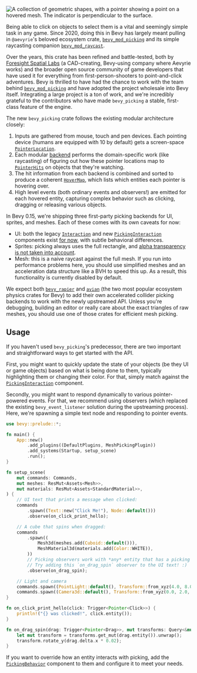 <!-- Add mesh picking backend and `MeshRayCast` system parameter -->
<!-- https://github.com/bevyengine/bevy/pull/15800 -->

![A collection of geometric shapes, with a pointer showing a point on a hovered mesh. The indicator is perpendicular to the surface.](mesh_picking.png)

Being able to click on objects to select them is a vital and seemingly simple task in any game.
Since 2020, doing this in Bevy has largely meant pulling in `@aevyrie`'s beloved ecosystem crate, [`bevy_mod_picking`] and its simple raycasting companion [`bevy_mod_raycast`].

Over the years, this crate has been refined and battle-tested, both by [Foresight Spatial Labs] (a CAD-creating, Bevy-using company where Aevyrie works) and
the broader open source community of game developers that have used it for everything from first-person-shooters to point-and-click adventures.
Bevy is thrilled to have had the chance to work with the team behind [`bevy_mod_picking`] and have adopted the project wholesale into Bevy itself.
Integrating a large project is a ton of work, and we're incredibly grateful to the contributors who have made `bevy_picking` a stable, first-class feature of the engine.

The new `bevy_picking` crate follows the existing modular architecture closely:

1. Inputs are gathered from mouse, touch and pen devices. Each pointing device (humans are equipped with 10 by default) gets a screen-space [`PointerLocation`].
2. Each modular [backend] performs the domain-specific work (like raycasting) of figuring out how these pointer locations map to [`PointerHits`] on objects that they're watching.
3. The hit information from each backend is combined and sorted to produce a coherent [`HoverMap`], which lists which entities each pointer is hovering over.
4. High level events (both ordinary events and observers!) are emitted for each hovered entity, capturing complex behavior such as clicking, dragging or releasing various objects.

In Bevy 0.15, we're shipping three first-party picking backends for UI, sprites, and meshes. Each of these comes with its own caveats for now:

- UI: both the legacy [`Interaction`] and new [`PickingInteraction`] components exist [for now](https://github.com/bevyengine/bevy/issues/15550), with subtle behavioral differences.
- Sprites: picking always uses the full rectangle, and [alpha transparency is not taken into account](https://github.com/bevyengine/bevy/issues/14929).
- Mesh: this is a naive raycast against the full mesh. If you run into performance problems here, you should use simplified meshes and an acceleration data structure like a BVH to speed this up. As a result, this functionality is currently disabled by default.

We expect both [`bevy_rapier`] and [`avian`] (the two most popular ecosystem physics crates for Bevy) to add their own accelerated collider picking backends to work with the newly upstreamed API. Unless you're debugging, building an editor or really care about the exact triangles of raw meshes, you should use one of those crates for efficient mesh picking.

## Usage

If you haven't used `bevy_picking`'s predecessor, there are two important and straightforward ways to get started with the API.

First, you might want to quickly update the state of your objects (be they UI or game objects) based on what is being done to them, typically highlighting them or changing their color. For that, simply match against the [`PickingInteraction`] component.

Secondly, you might want to respond dynamically to various pointer-powered events. For that, we recommend using observers (which replaced the existing `bevy_event_listener` solution during the upstreaming process).
Here, we're spawning a simple text node and responding to pointer events.

```rust
use bevy::prelude::*;

fn main() {
    App::new()
        .add_plugins((DefaultPlugins, MeshPickingPlugin))
        .add_systems(Startup, setup_scene)
        .run();
}

fn setup_scene(
    mut commands: Commands,
    mut meshes: ResMut<Assets<Mesh>>,
    mut materials: ResMut<Assets<StandardMaterial>>,
) {
    // UI text that prints a message when clicked:
    commands
        .spawn((Text::new("Click Me!"), Node::default()))
        .observe(on_click_print_hello);

    // A cube that spins when dragged:
    commands
        .spawn((
            Mesh3d(meshes.add(Cuboid::default())),
            MeshMaterial3d(materials.add(Color::WHITE)),
        ))
        // Picking observers work with *any* entity that has a picking backend running.
        // Try adding this `on_drag_spin` observer to the UI text! :)
        .observe(on_drag_spin);

    // Light and camera
    commands.spawn((PointLight::default(), Transform::from_xyz(4.0, 8.0, 4.0)));
    commands.spawn((Camera3d::default(), Transform::from_xyz(0.0, 2.0, 9.0)));
}

fn on_click_print_hello(click: Trigger<Pointer<Click>>) {
    println!("{} was clicked!", click.entity());
}

fn on_drag_spin(drag: Trigger<Pointer<Drag>>, mut transforms: Query<&mut Transform>) {
    let mut transform = transforms.get_mut(drag.entity()).unwrap();
    transform.rotate_y(drag.delta.x * 0.02);
}
```

If you want to override how an entity interacts with picking, add the [`PickingBehavior`] component to them and configure it to meet your needs.

[`bevy_mod_picking`]: https://crates.io/crates/bevy_mod_picking/
[`bevy_mod_raycast`]: https://crates.io/crates/bevy_mod_raycast/
[Foresight Spatial Labs]: https://www.fslabs.ca/
[`PointerLocation`]: https://docs.rs/bevy/0.15.0/bevy/picking/backend/prelude/struct.PointerLocation.html
[backend]: https://docs.rs/bevy/0.15.0/bevy/picking/backend/index.html
[`PointerHits`]: https://docs.rs/bevy/0.15.0/bevy/picking/backend/struct.PointerHits.html
[`HoverMap`]: https://docs.rs/bevy/0.15.0/bevy/picking/focus/struct.HoverMap.html
[`Interaction`]: https://docs.rs/bevy/0.15.0/bevy/prelude/enum.Interaction.html
[`PickingInteraction`]: https://docs.rs/bevy/0.15.0/bevy/picking/focus/enum.PickingInteraction.html
[`bevy_rapier`]: https://crates.io/crates/bevy_rapier3d
[`avian`]: https://crates.io/crates/avian3d
[`PickingBehavior`]: https://docs.rs/bevy/0.15.0/bevy/picking/struct.PickingBehavior.html
